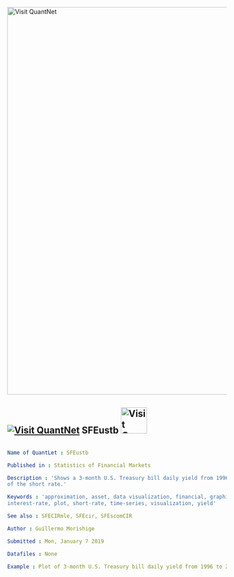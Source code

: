 
[<img src="https://github.com/QuantLet/Styleguide-and-FAQ/blob/master/pictures/banner.png" width="888" alt="Visit QuantNet">](http://quantlet.de/)

## [<img src="https://github.com/QuantLet/Styleguide-and-FAQ/blob/master/pictures/qloqo.png" alt="Visit QuantNet">](http://quantlet.de/) **SFEustb** [<img src="https://github.com/QuantLet/Styleguide-and-FAQ/blob/master/pictures/QN2.png" width="60" alt="Visit QuantNet 2.0">](http://quantlet.de/)

```yaml

Name of QuantLet : SFEustb

Published in : Statistics of Financial Markets

Description : 'Shows a 3-month U.S. Treasury bill daily yield from 1996 to 2019 as an approximation
of the short rate.'

Keywords : 'approximation, asset, data visualization, financial, graphical representation,
interest-rate, plot, short-rate, time-series, visualization, yield'

See also : SFECIRmle, SFEcir, SFEscomCIR

Author : Guillermo Morishige

Submitted : Mon, January 7 2019

Datafiles : None

Example : Plot of 3-month U.S. Treasury bill daily yield from 1996 to 2019.
